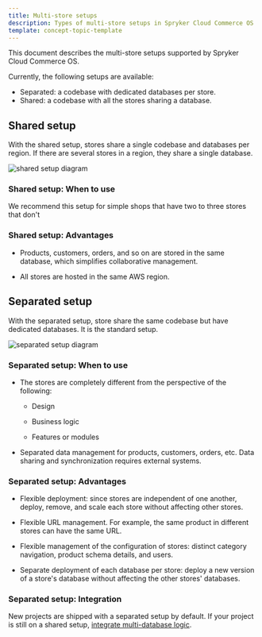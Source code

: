 ```yaml
---
title: Multi-store setups
description: Types of multi-store setups in Spryker Cloud Commerce OS
template: concept-topic-template
---
```


This document describes the multi-store setups supported by Spryker Cloud Commerce OS.

Currently, the following setups are available:

* Separated: a codebase with dedicated databases per store.
* Shared: a codebase with all the stores sharing a database.


## Shared setup

With the shared setup, stores share a single codebase and databases per region. If there are several stores in a region, they share a single database.


![shared setup diagram](https://spryker.s3.eu-central-1.amazonaws.com/docs/cloud/spryker-cloud-commerce-os/multi-store-setups.md/shared-setup.png)


### Shared setup: When to use

We recommend this setup for simple shops that have two to three stores that don't

### Shared setup: Advantages

* Products, customers, orders, and so on are stored in the same database, which simplifies collaborative management.

* All stores are hosted in the same AWS region.


## Separated setup

With the separated setup, store share the same codebase but have dedicated databases. It is the standard setup.

![separated setup diagram](https://spryker.s3.eu-central-1.amazonaws.com/docs/cloud/spryker-cloud-commerce-os/multi-store-setups.md/separated-setup.png)


### Separated setup: When to use

* The stores are completely different from the perspective of the following:

    * Design

    * Business logic

    * Features or modules

* Separated data management for products, customers, orders, etc. Data sharing and synchronization requires external systems.


### Separated setup: Advantages

* Flexible deployment: since stores are independent of one another, deploy, remove, and scale each store without affecting other stores.

* Flexible URL management. For example, the same product in different stores can have the same URL.

* Flexible management of the configuration of stores: distinct category navigation, product schema details, and users.

* Separate deployment of each database per store: deploy a new version of a store's database without affecting the other stores' databases.

### Separated setup: Integration

New projects are shipped with a separated setup by default. If your project is still on a shared setup, [integrate multi-database logic](/docs/scos/dev/technical-enhancement-integration-guides/integrate-multi-database-logic.html).
